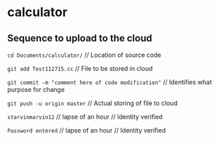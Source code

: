 # calculator

## Sequence to upload to the cloud

`cd Documents/calculator/`
	//	Location of source code

`git add Test112715.cc`
	// File to be stored in cloud

`git commit -m "comment here of code modification"`
	// Identifies what purpose for change

`git push -u origin master`
	// Actual storing of file to cloud

`starvinmarvin12`  // lapse of an hour
	// Identity verified

`Password entered` // lapse of an hour
	// Identity verified